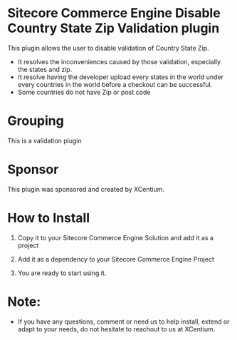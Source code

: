 
Sitecore Commerce Engine Disable Country State Zip Validation plugin
======================================

This plugin allows the user to disable validation of Country State Zip. 
- It resolves the inconveniences caused by those validation, especially the states and zip.
- It resolve having the developer upload every states in the world under every countries in the world before a checkout can be successful.
- Some countries do not have Zip or post code

Grouping
========
This is a validation plugin

Sponsor
=======
This plugin was sponsored and created by XCentium.

How to Install
==============

1. Copy it to your Sitecore Commerce Engine Solution and add it as a project 

2. Add it as a dependency to your Sitecore Commerce Engine Project

3. You are ready to start using it. 

Note:
=====

- If you have any questions, comment or need us to help install, extend or adapt to your needs, do not hesitate to reachout to us at XCentium.




